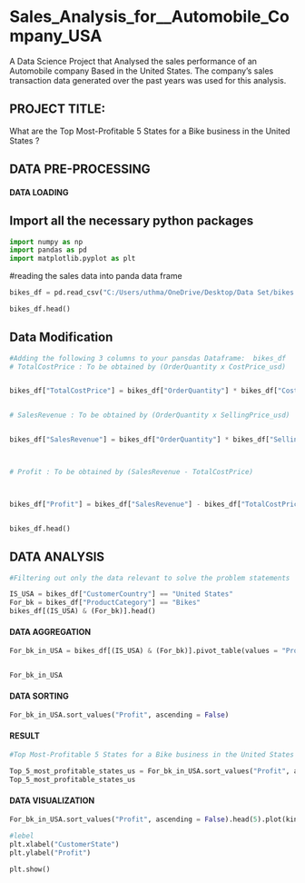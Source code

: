# Sales_Analysis_for__Automobile_Company_USA
A Data Science Project that Analysed  the sales performance of an Automobile company Based in the United States. The company’s sales transaction data generated over the past years was used for this  analysis.

##  PROJECT TITLE:
What are the Top Most-Profitable 5 States for a Bike business in the United States ?

## DATA PRE-PROCESSING
#### DATA LOADING

## Import all the necessary python packages 
```Python
import numpy as np 
import pandas as pd 
import matplotlib.pyplot as plt

```
#reading the sales data into panda data frame
```Python
bikes_df = pd.read_csv("C:/Users/uthma/OneDrive/Desktop/Data Set/bikes.csv")

bikes_df.head()
```
## Data Modification
```Python
#Adding the following 3 columns to your pansdas Dataframe:  bikes_df
# TotalCostPrice : To be obtained by (OrderQuantity x CostPrice_usd)


bikes_df["TotalCostPrice"] = bikes_df["OrderQuantity"] * bikes_df["CostPrice_usd"] 


# SalesRevenue : To be obtained by (OrderQuantity x SellingPrice_usd)


bikes_df["SalesRevenue"] = bikes_df["OrderQuantity"] * bikes_df["SellingPrice_usd"] 



# Profit : To be obtained by (SalesRevenue - TotalCostPrice)



bikes_df["Profit"] = bikes_df["SalesRevenue"] - bikes_df["TotalCostPrice"]


bikes_df.head()


```

## DATA ANALYSIS
```Python
#Filtering out only the data relevant to solve the problem statements

IS_USA = bikes_df["CustomerCountry"] == "United States"
For_bk = bikes_df["ProductCategory"] == "Bikes"
bikes_df[(IS_USA) & (For_bk)].head()


```

#### DATA AGGREGATION
```Python
For_bk_in_USA = bikes_df[(IS_USA) & (For_bk)].pivot_table(values = "Profit",index = "CustomerState", aggfunc = np.sum)


For_bk_in_USA

```

#### DATA SORTING
```Python
For_bk_in_USA.sort_values("Profit", ascending = False)
```

#### RESULT
```Python
#Top Most-Profitable 5 States for a Bike business in the United States ?

Top_5_most_profitable_states_us = For_bk_in_USA.sort_values("Profit", ascending = False).head()
Top_5_most_profitable_states_us
```

#### DATA VISUALIZATION
```Python
For_bk_in_USA.sort_values("Profit", ascending = False).head(5).plot(kind = "bar", title = "Top 5 Most-Profitable States for a Bike business in the United State")

#lebel
plt.xlabel("CustomerState")
plt.ylabel("Profit") 

plt.show()
```

